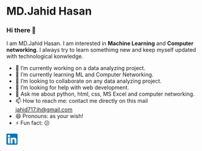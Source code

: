 # MD.Jahid Hasan

### Hi there 👋

I am MD.Jahid Hasan. I am interested in **Machine Learning** and **Computer networking**. I always try to learn somethimg new and keep myself updated with technological konwledge.

- 🔭 I’m currently working on a data analyzing project.
- 🌱 I’m currently learning ML and Computer Networking.
- 👯 I’m looking to collaborate on any data analyzing project.
- 🤔 I’m looking for help with web development.
- 💬 Ask me about python, html, css, MS Excel and computer networking.
- 📫 How to reach me: contact me directly on this mail <jahid717.jh@gmail.com>
- 😄 Pronouns: as your wish!
- ⚡ Fun fact: :confused:

[![LinkedIn](https://github.com/jahid-hasan-ece/jahid-hasan-ece/blob/main/Webp.net-resizeimage.png)](www.linkedin.com/in/md-jahid-hasan-aa47aa1b5)
